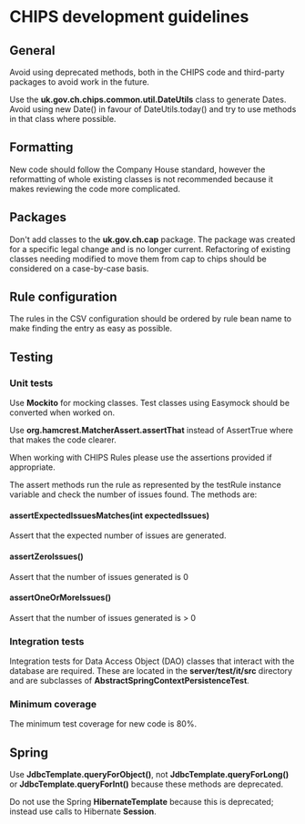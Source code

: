 # CHIPS development guidelines

## General

Avoid using deprecated methods, both in the CHIPS code and third-party packages
to avoid work in the future.

Use the **uk.gov.ch.chips.common.util.DateUtils** class to generate Dates.
Avoid using new Date() in favour of DateUtils.today() and try to use methods in
that class where possible.

## Formatting

New code should follow the Company House standard, however the reformatting of
whole existing classes is not recommended because it makes reviewing the
code more complicated.

## Packages

Don't add classes to the **uk.gov.ch.cap** package. The package was created for
a specific legal change and is no longer current. Refactoring of existing classes
needing modified to move them from cap to chips should be considered
on a case-by-case basis.

## Rule configuration

The rules in the CSV configuration should be ordered by rule bean name to make
finding the entry as easy as possible.

## Testing

### Unit tests

Use **Mockito** for mocking classes.
Test classes using Easymock should be converted when worked on.

Use **org.hamcrest.MatcherAssert.assertThat** instead of
AssertTrue where that makes the code clearer.

When working with CHIPS Rules please use the assertions provided if appropriate.

The assert methods run the rule as represented by the testRule instance
variable and check the number of issues found.
The methods are:

#### assertExpectedIssuesMatches(int expectedIssues)

Assert that the expected number of issues are generated.

#### assertZeroIssues()

Assert that the number of issues generated is 0

#### assertOneOrMoreIssues()

Assert that the number of issues generated is > 0

### Integration tests

Integration tests for Data Access Object (DAO) classes that interact with the database
are required. These are located in the **server/test/it/src** directory and are subclasses
of **AbstractSpringContextPersistenceTest**.

### Minimum coverage

The minimum test coverage for new code is 80%.

## Spring

Use **JdbcTemplate.queryForObject()**,
not **JdbcTemplate.queryForLong()** or **JdbcTemplate.queryForInt()**
because these methods are deprecated.

Do not use the Spring **HibernateTemplate** because this is deprecated;
instead use calls to Hibernate **Session**.

